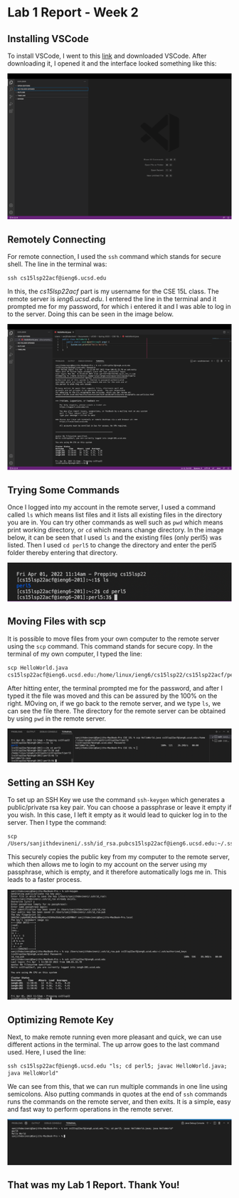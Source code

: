 # **Lab 1 Report - Week 2**

## **Installing VSCode**

To install VSCode, I went to this [link](https://code.visualstudio.com/Download#) and downloaded VSCode. After downloading it, I opened it and the interface looked something like this:

![VSCodeImage](VSCodeImage.png)


## **Remotely Connecting**

For remote connection, I used the `ssh` command which stands for secure shell. The line in the terminal was:

```
ssh cs15lsp22acf@ieng6.ucsd.edu
```

In this, the *cs15lsp22acf* part is my username for the CSE 15L class. The remote server is *ieng6.ucsd.edu*. I entered the line in the terminal and it prompted me for my password, for which i entered it and I was able to log in to the server. Doing this can be seen in the image below. 

![RemotelyConnecting](RemotelyConnecting.png)

## **Trying Some Commands**

Once I logged into my account in the remote server, I used a command called `ls` which means list files and it lists all existing files in the directory you are in. You can try other commands as well such as `pwd` which means print working directory, or `cd` which means change directory. In the image below, it can be seen that I used `ls` and the existing files (only perl5) was listed. Then I used `cd perl5` to change the directory and enter the perl5 folder thereby entering that directory.

![TryingSomeCommands](TryingSomeCommands.png)

## **Moving Files with scp**

It is possible to move files from your own computer to the remote server using the `scp` command. This command stands for secure copy. In the terminal of my own computer, I typed the line:

```
scp HelloWorld.java cs15lsp22acf@ieng6.ucsd.edu:/home/linux/ieng6/cs15lsp22/cs15lsp22acf/perl5
```

After hitting enter, the terminal prompted me for the password, and after I typed it the file was moved and this can be assured by the 100% on the right. MOving on, if we go back to the remote server, and we type `ls`, we can see the file there. The directory for the remote server can be obtained by using `pwd` in the remote server. 

![MovingFilesWithSCP](MovingFilesWithSCP.png)

## **Setting an SSH Key**

To set up an SSH Key we use the command `ssh-keygen` which generates a public/private rsa key pair. You can choose a passphrase or leave it empty if you wish. In this case, I left it empty as it would lead to quicker log in to the server. Then I type the command:

```
scp /Users/sanjithdevineni/.ssh/id_rsa.pubcs15lsp22acf@ieng6.ucsd.edu:~/.ssh/authorized_keys
```

This securely copies the public key from my computer to the remote server, which then allows me to login to my account on the server using my passphrase, which is empty, and it therefore automatically logs me in. This leads to a faster process. 

![SettingSSHKey](SettingSSHKey.png)

## **Optimizing Remote Key**

Next, to make remote running even more pleasant and quick, we can use different actions in the terminal. The up arrow goes to the last command used. Here, I used the line:

```
ssh cs15lsp22acf@ieng6.ucsd.edu "ls; cd perl5; javac HelloWorld.java; java HelloWorld"
```

We can see from this, that we can run multiple commands in one line using semicolons. Also putting commands in quotes at the end of `ssh` commands runs the commands on the remote server, and then exits. It is a simple, easy and fast way to perform operations in the remote server. 

![OptimizingRemoteKey](OptimizingRemoteKey.png)

## That was my Lab 1 Report. Thank You!